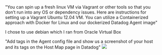 "You can spin up a fresh linux VM via Vagrant or other tools so that you don’t run into any OS or dependency issues. Here are instructions for setting up a Vagrant Ubuntu 12.04 VM. You can utilize a Containerized approach with Docker for Linux and our dockerized Datadog Agent image"

  I chose to use debian which I ran from Oracle Virtual Box
  
"Add tags in the Agent config file and show us a screenshot of your host and its tags on the Host Map page in Datadog"
  <img src="https://github.com/Pilotreborn/hiring-engineers/blob/master/Screenshots/Agent_Tag_Config.PNG?raw=true" />


